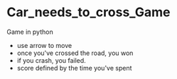 # Car_needs_to_cross_Game
Game in python

- use arrow to move
- once you've crossed the road, you won
- if you crash, you failed.
- score defined by the time you've spent

